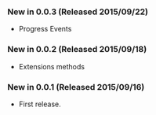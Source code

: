 ### New in 0.0.3 (Released 2015/09/22)
* Progress Events

### New in 0.0.2 (Released 2015/09/18)
* Extensions methods

### New in 0.0.1 (Released 2015/09/16)
* First release.